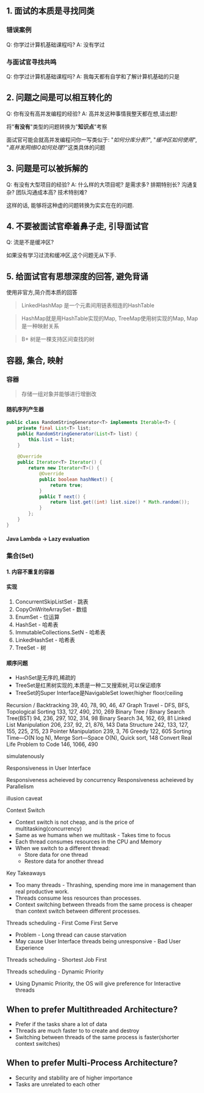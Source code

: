 ## 1. 面试的本质是寻找同类
### 错误案例
Q: 你学过计算机基础课程吗?
A: 没有学过
### 与面试官寻找共鸣
Q: 你学过计算机基础课程吗?
A: 我每天都有自学和了解计算机基础的只是

## 2. 问题之间是可以相互转化的
Q: 你有没有高并发编程的经验?
A: 高并发这种事情我整天都在想,请出题!

将"**有没有**"类型的问题转换为"**知识点**"考察

面试官可能会就高并发编程问你一写类似于: "_如何分库分表?_", "_缓冲区如何使用_", "_高并发网络IO如何处理?_"这类具体的问题

## 3. 问题是可以被拆解的
Q: 有没有大型项目的经验?
A: 什么样的大项目呢? 是需求多? 排期特别长? 沟通复杂? 团队沟通成本高? 技术特别难?

这样的话, 能够将这种虚的问题转换为实实在在的问题.

## 4. 不要被面试官牵着鼻子走, 引导面试官
Q: 流是不是缓冲区?

如果没有学习过流和缓冲区,这个问题无从下手.

## 5. 给面试官有思想深度的回答, 避免背诵
使用非官方,简介而本质的回答

> LinkedHashMap 是一个元素间用链表相连的HashTable

> HashMap就是用HashTable实现的Map, TreeMap使用树实现的Map, Map是一种映射关系

> B+ 树是一棵支持区间查找的树


## 容器, 集合, 映射
### 容器
> 存储一组对象并能够进行增删改
> 
#### 随机序列产生器
```java
public class RandomStringGenerator<T> implements Iterable<T> {
    private final List<T> list;
    public RandomStringGenerator(List<T> list) {
        this.list = list;
    }
    
    @Override
    public Iterator<T> Iterator() {
        return new Iterator<T>() {
            @Override
            public boolean hashNext() {
                return true;
            }
            public T next() {
                return list.get((int) list.size() * Math.random());
            }
        };
    }
}

```
#### Java Lambda -> Lazy evaluation
### 集合(Set)

#### 1. 内容不重复的容器
#### 实现
1. ConcurrentSkipListSet - 跳表
2. CopyOnWriteArraySet - 数组
3. EnumSet - 位运算
4. HashSet - 哈希表
5. ImmutableCollections.SetN - 哈希表
6. LinkedHashSet - 哈希表
7. TreeSet - 树

#### 顺序问题
- HashSet是无序的,稀疏的
- TreeSet是红黑树实现的,本质是一种二叉搜索树,可以保证顺序
- TreeSet的Super Interface是NavigableSet<T>
lower/higher
floor/ceiling

Recursion / Backtracking
39, 40, 78, 90, 46, 47
Graph Travel - DFS, BFS, Topological Sorting
133, 127, 490, 210, 269
Binary Tree / Binary Search Tree(BST)
94, 236, 297, 102, 314, 98
Binary Search
34, 162, 69, 81
Linked List Manipulation
206, 237, 92, 21, 876, 143
Data Structure
242, 133, 127, 155, 225, 215, 23
Pointer Manipulation
239, 3, 76
Greedy
122, 605
Sorting
Time—O(N log N), Merge Sort—Space O(N), Quick sort, 148
Convert Real Life Problem to Code
146, 1066, 490

simulatenously

Responsiveness in User Interface

Responsiveness acheieved by concurrency
Responsiveness acheieved by Parallelism


illusion
caveat


Context Switch

- Context switch is not cheap, and is the price of multitasking(concurrency)
- Same as we humans when we multitask - Takes time to focus
- Each thread consumes resources in the CPU and Memory
- When we switch to a different thread:
  - Store data for one thread
  - Restore data for another thread

Key Takeaways
- Too many threads - Thrashing, spending more ime in management than real productive work.
- Threads consume less resources than processes.
- Context switching between threads from the same process is cheaper than context switch between different processes.

Threads scheduling - First Come First Serve
- Problem - Long thread can cause starvation
- May cause User Interface threads being unresponsive - Bad User Experience
  
Threads scheduling - Shortest Job First

Threads scheduling - Dynamic Priority
- Using Dynamic Priority, the OS will give preference for Interactive threads

## When to prefer Multithreaded Architecture?
- Prefer if the tasks share a lot of data
- Threads are much faster to to create and destroy
- Switching between threads of the same process is faster(shorter context switches)

## When to prefer Multi-Process Architecture?
- Security and stability are of higher importance
- Tasks are unrelated to each other
